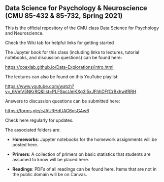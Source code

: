 ## Data Science for Psychology & Neuroscience (CMU 85-432 & 85-732, Spring 2021)

This is the official repository of the CMU class Data Science for Psychology and Neuroscience.

Check the Wiki tab for helpful links for getting started

The Jupyter book for this class (including links to lectures, tutorial notebooks, and discussion questions) can be found here: 

https://coaxlab.github.io/Data-Explorations/intro.html

The lectures can also be found on this YouTube playlist:

https://www.youtube.com/watch?v=_6VmV5NKrRQ&list=PLFSpcUejKXg3l5xJFhhDFfCrBxhwifRRH

Answers to discussion questions can be submitted here:

https://forms.gle/cJAURHdUAC6qsG4w6

Check here regularly for updates.

The associated folders are:

* **Homeworks**: Jupyter notebooks for the homework assignments will be posted here.

* **Primers**: A collection of primers on basic statistics that students are assumed to know will be placed here.

* **Readings**: PDFs of all readings can be found here. Items that are not in the public domain will be on Canvas.
